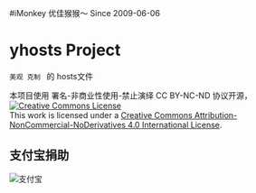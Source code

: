 #iMonkey
优佳猴猴～
Since 2009-06-06

# yhosts Project

`
美观 克制 
`
   的
hosts文件


本项目使用 署名-非商业性使用-禁止演绎 CC BY-NC-ND 协议开源，
[![Creative Commons License](https://i.creativecommons.org/l/by-nc-nd/4.0/88x31.png)](https://creativecommons.org/licenses/by-nc-nd/4.0/)  
This work is licensed under a [Creative Commons Attribution-NonCommercial-NoDerivatives 4.0 International License](https://creativecommons.org/licenses/by-nc-nd/4.0/).

## 支付宝捐助

![支付宝](https://raw.githubusercontent.com/vokins/yhosts/master/donate/alipay.png)
